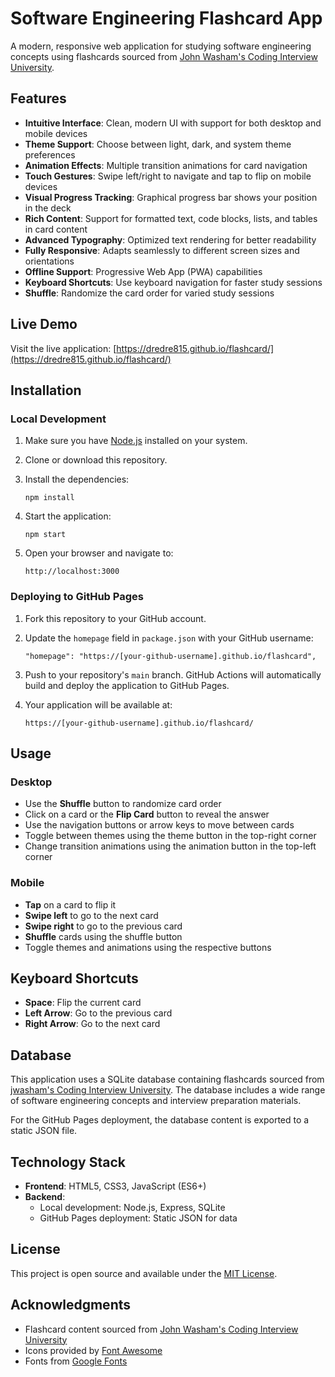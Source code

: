 # Software Engineering Flashcard App

A modern, responsive web application for studying software engineering concepts using flashcards sourced from [John Washam's Coding Interview University](https://github.com/jwasham/coding-interview-university/tree/main).

## Features

- **Intuitive Interface**: Clean, modern UI with support for both desktop and mobile devices
- **Theme Support**: Choose between light, dark, and system theme preferences
- **Animation Effects**: Multiple transition animations for card navigation
- **Touch Gestures**: Swipe left/right to navigate and tap to flip on mobile devices
- **Visual Progress Tracking**: Graphical progress bar shows your position in the deck
- **Rich Content**: Support for formatted text, code blocks, lists, and tables in card content
- **Advanced Typography**: Optimized text rendering for better readability
- **Fully Responsive**: Adapts seamlessly to different screen sizes and orientations
- **Offline Support**: Progressive Web App (PWA) capabilities
- **Keyboard Shortcuts**: Use keyboard navigation for faster study sessions
- **Shuffle**: Randomize the card order for varied study sessions

## Live Demo

Visit the live application: [https://dredre815.github.io/flashcard/](https://dredre815.github.io/flashcard/)

## Installation

### Local Development

1. Make sure you have [Node.js](https://nodejs.org/) installed on your system.

2. Clone or download this repository.

3. Install the dependencies:

   ```
   npm install
   ```

4. Start the application:

   ```
   npm start
   ```

5. Open your browser and navigate to:
   ```
   http://localhost:3000
   ```

### Deploying to GitHub Pages

1. Fork this repository to your GitHub account.

2. Update the `homepage` field in `package.json` with your GitHub username:

   ```
   "homepage": "https://[your-github-username].github.io/flashcard",
   ```

3. Push to your repository's `main` branch. GitHub Actions will automatically build and deploy the application to GitHub Pages.

4. Your application will be available at:
   ```
   https://[your-github-username].github.io/flashcard/
   ```

## Usage

### Desktop

- Use the **Shuffle** button to randomize card order
- Click on a card or the **Flip Card** button to reveal the answer
- Use the navigation buttons or arrow keys to move between cards
- Toggle between themes using the theme button in the top-right corner
- Change transition animations using the animation button in the top-left corner

### Mobile

- **Tap** on a card to flip it
- **Swipe left** to go to the next card
- **Swipe right** to go to the previous card
- **Shuffle** cards using the shuffle button
- Toggle themes and animations using the respective buttons

## Keyboard Shortcuts

- **Space**: Flip the current card
- **Left Arrow**: Go to the previous card
- **Right Arrow**: Go to the next card

## Database

This application uses a SQLite database containing flashcards sourced from [jwasham's Coding Interview University](https://github.com/jwasham/coding-interview-university/tree/main). The database includes a wide range of software engineering concepts and interview preparation materials.

For the GitHub Pages deployment, the database content is exported to a static JSON file.

## Technology Stack

- **Frontend**: HTML5, CSS3, JavaScript (ES6+)
- **Backend**:
  - Local development: Node.js, Express, SQLite
  - GitHub Pages deployment: Static JSON for data

## License

This project is open source and available under the [MIT License](LICENSE).

## Acknowledgments

- Flashcard content sourced from [John Washam's Coding Interview University](https://github.com/jwasham/coding-interview-university/tree/main)
- Icons provided by [Font Awesome](https://fontawesome.com/)
- Fonts from [Google Fonts](https://fonts.google.com/)
